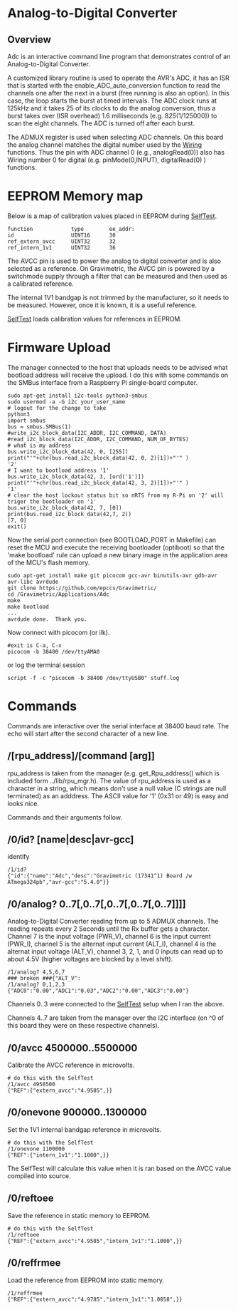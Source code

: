 # Analog-to-Digital Converter

## Overview

Adc is an interactive command line program that demonstrates control of an Analog-to-Digital Converter. 

A customized library routine is used to operate the AVR's ADC, it has an ISR that is started with the enable_ADC_auto_conversion function to read the channels one after the next in a burst (free running is also an option). In this case, the loop starts the burst at timed intervals. The ADC clock runs at 125kHz and it takes 25 of its clocks to do the analog conversion, thus a burst takes over (ISR overhead) 1.6 milliseconds (e.g. 8*25*(1/125000)) to scan the eight channels. The ADC is turned off after each burst.

The ADMUX register is used when selecting ADC channels. On this board the analog channel matches the digital number used by the [Wiring] functions. Thus the pin with ADC channel 0 (e.g., analogRead(0)) also has Wiring number 0 for digital (e.g. pinMode(0,INPUT), digitalRead(0) ) functions.

[Wiring]: https://arduinohistory.github.io/


# EEPROM Memory map 

Below is a map of calibration values placed in EEPROM during [SelfTest]. 

```
function            type        ee_addr:
id                  UINT16      30
ref_extern_avcc     UINT32      32
ref_intern_1v1      UINT32      36
```

The AVCC pin is used to power the analog to digital converter and is also selected as a reference. On Gravimetric, the AVCC pin is powered by a switchmode supply through a filter that can be measured and then used as a calibrated reference.

The internal 1V1 bandgap is not trimmed by the manufacturer, so it needs to be measured. However, once it is known, it is a useful reference.

[SelfTest] loads calibration values for references in EEPROM.

[SelfTest]: https://github.com/epccs/Gravimetric/tree/master/Applications/SelfTest


# Firmware Upload

The manager connected to the host that uploads needs to be advised what bootload address will receive the upload. I do this with some commands on the SMBus interface from a Raspberry Pi single-board computer.

``` 
sudo apt-get install i2c-tools python3-smbus
sudo usermod -a -G i2c your_user_name
# logout for the change to take
python3
import smbus
bus = smbus.SMBus(1)
#write_i2c_block_data(I2C_ADDR, I2C_COMMAND, DATA)
#read_i2c_block_data(I2C_ADDR, I2C_COMMAND, NUM_OF_BYTES)
# what is my address
bus.write_i2c_block_data(42, 0, [255])
print("'"+chr(bus.read_i2c_block_data(42, 0, 2)[1])+"'" )
'2'
# I want to bootload address '1'
bus.write_i2c_block_data(42, 3, [ord('1')])
print("'"+chr(bus.read_i2c_block_data(42, 3, 2)[1])+"'" )
'1'
# clear the host lockout status bit so nRTS from my R-Pi on '2' will triger the bootloader on '1'
bus.write_i2c_block_data(42, 7, [0])
print(bus.read_i2c_block_data(42,7, 2))
[7, 0]
exit()
```

Now the serial port connection (see BOOTLOAD_PORT in Makefile) can reset the MCU and execute the receiving bootloader (optiboot) so that the 'make bootload' rule can upload a new binary image in the application area of the MCU's flash memory.

``` 
sudo apt-get install make git picocom gcc-avr binutils-avr gdb-avr avr-libc avrdude
git clone https://github.com/epccs/Gravimetric/
cd /Gravimetric/Applications/Adc
make
make bootload
...
avrdude done.  Thank you.
``` 

Now connect with picocom (or ilk).


``` 
#exit is C-a, C-x
picocom -b 38400 /dev/ttyAMA0
``` 

or log the terminal session

``` 
script -f -c "picocom -b 38400 /dev/ttyUSB0" stuff.log
``` 


# Commands

Commands are interactive over the serial interface at 38400 baud rate. The echo will start after the second character of a new line. 


## /\[rpu_address\]/\[command \[arg\]\]

rpu_address is taken from the manager (e.g. get_Rpu_address() which is included form ../lib/rpu_mgr.h). The value of rpu_address is used as a character in a string, which means don't use a null value (C strings are null terminated) as an adddress. The ASCII value for '1' (0x31 or 49) is easy and looks nice.

Commands and their arguments follow.


## /0/id? \[name|desc|avr-gcc\]

identify 

``` 
/1/id?
{"id":{"name":"Adc","desc":"Gravimetric (17341^1) Board /w ATmega324pb","avr-gcc":"5.4.0"}}
```

##  /0/analog? 0..7\[,0..7\[,0..7\[,0..7\[,0..7\]\]\]\]    

Analog-to-Digital Converter reading from up to 5 ADMUX channels. The reading repeats every 2 Seconds until the Rx buffer gets a character. Channel 7 is the input voltage (PWR_V), channel 6 is the input current (PWR_I), channel 5 is the alternat input current (ALT_I), channel 4 is the alternat input voltage (ALT_V), channel 3, 2,  1, and 0 inputs can read up to about 4.5V (higher voltages are blocked by a level shift).

``` 
/1/analog? 4,5,6,7
### broken ###{"ALT_V": 
/1/analog? 0,1,2,3
{"ADC0":"0.00","ADC1":"0.03","ADC2":"0.00","ADC3":"0.00"}
```

Channels 0..3 were connected to the [SelfTest] setup when I ran the above.

Channels 4..7 are taken from the manager over the I2C interface (on ^0 of this board they were on these respective channels).


##  /0/avcc 4500000..5500000

Calibrate the AVCC reference in microvolts.

``` 
# do this with the SelfTest
/1/avcc 4958500
{"REF":{"extern_avcc":"4.9585",}}
``` 


##  /0/onevone 900000..1300000

Set the 1V1 internal bandgap reference in microvolts.

```
# do this with the SelfTest
/1/onevone 1100000
{"REF":{"intern_1v1":"1.1000",}}
``` 

The SelfTest will calculate this value when it is ran based on the AVCC value compiled into source.


##  /0/reftoee

Save the reference in static memory to EEPROM.

```
# do this with the SelfTest
/1/reftoee
{"REF":{"extern_avcc":"4.9585","intern_1v1":"1.1000",}}
```


##  /0/reffrmee

Load the reference from EEPROM into static memory.

```
/1/reffrmee
{"REF":{"extern_avcc":"4.9785","intern_1v1":"1.0858",}}
```

